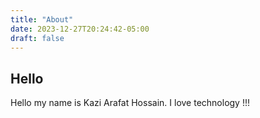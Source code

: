 ```yaml
---
title: "About"
date: 2023-12-27T20:24:42-05:00
draft: false
---
```

## Hello

Hello my name is Kazi Arafat Hossain. I love technology !!!

